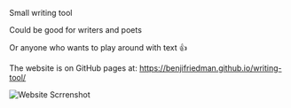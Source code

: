 Small writing tool

Could be good for writers and poets

Or anyone who wants to play around with text 👍

The website is on GitHub pages at: https://benjifriedman.github.io/writing-tool/

![Website Scrrenshot](https://i.imgur.com/zqovCZB.jpg)
